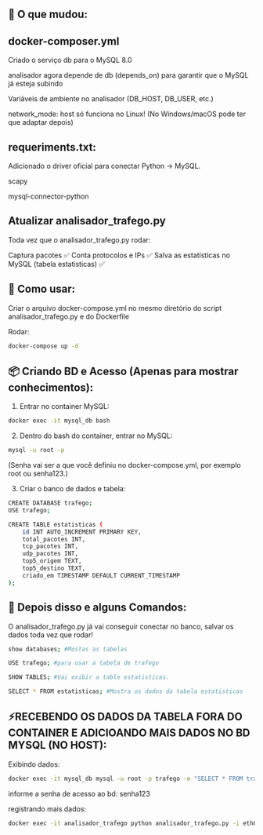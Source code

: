 ## 🧠 O que mudou:

## docker-composer.yml
Criado o serviço db para o MySQL 8.0

analisador agora depende de db (depends_on) para garantir que o MySQL já esteja subindo

Variáveis de ambiente no analisador (DB_HOST, DB_USER, etc.)

network_mode: host só funciona no Linux! (No Windows/macOS pode ter que adaptar depois)


## requeriments.txt:

Adicionado o driver oficial para conectar Python → MySQL.

scapy

mysql-connector-python


## Atualizar analisador_trafego.py

Toda vez que o analisador_trafego.py rodar:

Captura pacotes ✅
Conta protocolos e IPs ✅
Salva as estatísticas no MySQL (tabela estatisticas) ✅

##  📢 Como usar:
Criar o arquivo docker-compose.yml no mesmo diretório do script analisador_trafego.py e do Dockerfile

Rodar:

```bash
docker-compose up -d
```

## 📦 Criando BD e Acesso (Apenas para mostrar conhecimentos):
1. Entrar no container MySQL:

```bash
docker exec -it mysql_db bash
```

2. Dentro do bash do container, entrar no MySQL:

```bash
mysql -u root -p
```
(Senha vai ser a que você definiu no docker-compose.yml, por exemplo root ou senha123.)

3. Criar o banco de dados e tabela:

```bash
CREATE DATABASE trafego;
USE trafego;

CREATE TABLE estatisticas (
    id INT AUTO_INCREMENT PRIMARY KEY,
    total_pacotes INT,
    tcp_pacotes INT,
    udp_pacotes INT,
    top5_origem TEXT,
    top5_destino TEXT,
    criado_em TIMESTAMP DEFAULT CURRENT_TIMESTAMP
);
```

## 🚀 Depois disso e alguns Comandos:

O analisador_trafego.py já vai conseguir conectar no banco, salvar os dados toda vez que rodar!
```bash
show databases; #Mostas as tabelas

USE trafego; #para usar a tabela de trafego

SHOW TABLES; #Vai exibir a table estatisticas.

SELECT * FROM estatisticas; #Mostra os dados da tabela estatisticas
```

## ⚡RECEBENDO OS DADOS DA TABELA FORA DO CONTAINER E ADICIOANDO MAIS DADOS NO BD MYSQL (NO HOST):

Exibindo dados:
```bash
docker exec -it mysql_db mysql -u root -p trafego -e "SELECT * FROM trafego.estatisticas;"
```
informe a senha de acesso ao bd: senha123

registrando mais dados:
```bash
docker exec -it analisador_trafego python analisador_trafego.py -i eth0 -c 1000
```

